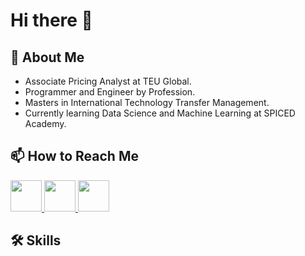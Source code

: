 # Hi there 👋

## 🚀 About Me
- Associate Pricing Analyst at TEU Global.
- Programmer and Engineer by Profession.
- Masters in International Technology Transfer Management.
- Currently learning Data Science and Machine Learning at SPICED Academy.

## 📫 How to Reach Me
<a href="https://www.linkedin.com/in/abdusamad1/">
    <img height="50" src="https://cdn2.iconfinder.com/data/icons/social-icon-3/512/social_style_3_in-306.png"/>
</a>
<a href="samadkhanyz21@gmail.com">
    <img height="50" src="https://1000logos.net/wp-content/uploads/2021/05/Gmail-logo.png"/>
</a>
<a href="https://medium.com/@samadkhanyz21">
    <img height="50" src="https://cdn4.iconfinder.com/data/icons/social-media-rounded-corners/512/Medium_rounded_cr-306.png"/>
</a>

## 🛠 Skills
